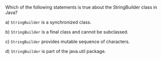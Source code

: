 Which of the following statements is true about the StringBuilder class in Java?

a) `StringBuilder` is a synchronized class.

b) `StringBuilder` is a final class and cannot be subclassed.

c) `StringBuilder` provides mutable sequence of characters.

d) `StringBuilder` is part of the java.util package.
